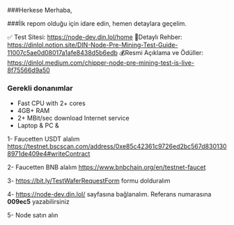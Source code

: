 ###Herkese Merhaba,

###İlk repom olduğu için idare edin, hemen detaylara geçelim.

✅ Test Sitesi: https://node-dev.din.lol/home
📝Detaylı Rehber: https://dinlol.notion.site/DIN-Node-Pre-Mining-Test-Guide-11007c5ae0d08017a1afe8438d5b6edb
💰Resmi Açıklama ve Ödüller: https://dinlol.medium.com/chipper-node-pre-mining-test-is-live-8f75566d9a50

### Gerekli donanımlar

- Fast CPU with 2+ cores
- 4GB+ RAM
- 2+ MBit/sec download Internet service
- Laptop & PC &

 1- Faucetten USDT alalım  https://testnet.bscscan.com/address/0xe85c42361c9726ed2bc567d8301308971de409e4#writeContract

 2- Faucetten BNB alalım https://www.bnbchain.org/en/testnet-faucet

 3- https://bit.ly/TestWaferRequestForm formu dolduralım

 4- https://node-dev.din.lol/ sayfasına bağlanalım. Referans numarasına <b>009ec5</b> yazabilirsiniz

 5- Node satın alın
